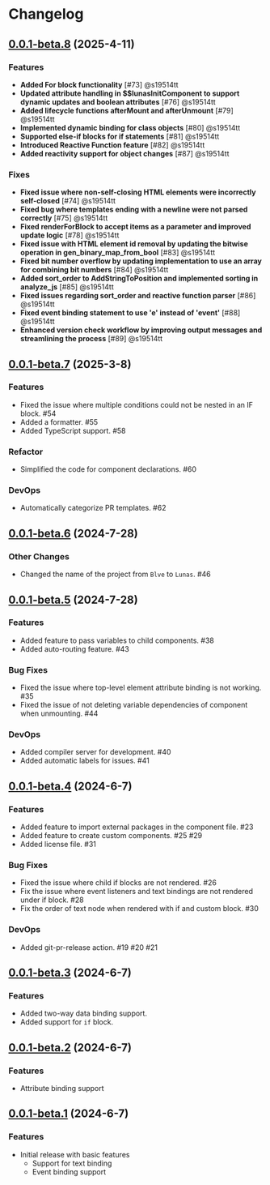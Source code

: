 # Changelog

## [0.0.1-beta.8](https://github.com/livondevs/livon/compare/0.0.1-beta.7...0.0.1-beta.8) (2025-4-11)

### Features
- **Added For block functionality** [#73] @s19514tt
- **Updated attribute handling in $$lunasInitComponent to support dynamic updates and boolean attributes** [#76] @s19514tt
- **Added lifecycle functions afterMount and afterUnmount** [#79] @s19514tt
- **Implemented dynamic binding for class objects** [#80] @s19514tt
- **Supported else-if blocks for if statements** [#81] @s19514tt
- **Introduced Reactive Function feature** [#82] @s19514tt
- **Added reactivity support for object changes** [#87] @s19514tt

### Fixes
- **Fixed issue where non-self-closing HTML elements were incorrectly self-closed** [#74] @s19514tt
- **Fixed bug where templates ending with a newline were not parsed correctly** [#75] @s19514tt
- **Fixed renderForBlock to accept items as a parameter and improved update logic** [#78] @s19514tt
- **Fixed issue with HTML element id removal by updating the bitwise operation in gen_binary_map_from_bool** [#83] @s19514tt
- **Fixed bit number overflow by updating implementation to use an array for combining bit numbers** [#84] @s19514tt
- **Added sort_order to AddStringToPosition and implemented sorting in analyze_js** [#85] @s19514tt
- **Fixed issues regarding sort_order and reactive function parser** [#86] @s19514tt
- **Fixed event binding statement to use 'e' instead of 'event'** [#88] @s19514tt
- **Enhanced version check workflow by improving output messages and streamlining the process** [#89] @s19514tt


## [0.0.1-beta.7](https://github.com/livondevs/livon/compare/0.0.1-beta.6...0.0.1-beta.7) (2025-3-8)

### Features
- Fixed the issue where multiple conditions could not be nested in an IF block. #54
- Added a formatter. #55
- Added TypeScript support. #58

### Refactor
- Simplified the code for component declarations. #60

### DevOps
- Automatically categorize PR templates. #62

## [0.0.1-beta.6](https://github.com/livondevs/livon/compare/0.0.1-beta.5...0.0.1-beta.6) (2024-7-28)

### Other Changes

- Changed the name of the project from `Blve` to `Lunas`. #46

## [0.0.1-beta.5](https://github.com/livondevs/livon/compare/0.0.1-beta.4...0.0.1-beta.5) (2024-7-28)

### Features

- Added feature to pass variables to child components. #38
- Added auto-routing feature. #43

### Bug Fixes
- Fixed the issue where top-level element attribute binding is not working. #35
- Fixed the issue of not deleting variable dependencies of component when unmounting. #44

### DevOps
- Added compiler server for development. #40
- Added automatic labels for issues. #41

## [0.0.1-beta.4](https://github.com/livondevs/livon/compare/0.0.1-beta.3...0.0.1-beta.4) (2024-6-7)

### Features

- Added feature to import external packages in the component file. #23
- Added feature to create custom components. #25 #29
- Added license file. #31

### Bug Fixes
- Fixed the issue where child if blocks are not rendered. #26
- Fix the issue where event listeners and text bindings are not rendered under if block. #28
- Fix the order of text node when rendered with if and custom block. #30

### DevOps
- Added git-pr-release action. #19 #20 #21

## [0.0.1-beta.3](https://github.com/livondevs/livon/compare/0.0.1-beta.2...0.0.1-beta.3) (2024-6-7)

### Features
- Added two-way data binding support.
- Added support for `if` block.

## [0.0.1-beta.2](https://github.com/livondevs/livon/compare/0.0.1-beta.1...0.0.1-beta.2) (2024-6-7)

### Features
- Attribute binding support

## [0.0.1-beta.1](https://github.com/livondevs/livon/tree/0.0.1-beta.1) (2024-6-7)

### Features
- Initial release with basic features
  - Support for text binding
  - Event binding support
